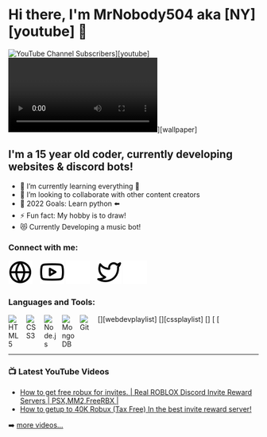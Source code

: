 # Hi there, I'm MrNobody504 aka [NY][youtube] 👋 

![YouTube Channel Subscribers](https://img.shields.io/youtube/channel/subscribers/UCDCHcqyeQgJ-jVSd6VJkbCw?logo=youtube&logoColor=red&style=for-the-badge)][youtube]
![WP](https://i.imgur.com/rq6jOaB.mp4)][wallpaper]

## I'm a 15 year old coder, currently developing websites & discord bots!


- 🌱 I’m currently learning everything 🤣
- 👯 I’m looking to collaborate with other content creators
- 🥅 2022 Goals: Learn python ⬅️
- ⚡ Fun fact: My hobby is to draw!
- 😻 Currently Developing a music bot!

### Connect with me:

[![website](./img/globe-light.svg)](https://bio.helloimnobody.repl.co/)
&nbsp;&nbsp;
[![website](./img/youtube-light.svg)](https://www.youtube.com/channel/UCtbVis-gZiAbEA_JmNwN6Ng#gh-light-mode-only)
[![website](./img/youtube-dark.svg)](https://www.youtube.com/channel/UCtbVis-gZiAbEA_JmNwN6Ng#gh-dark-mode-only)
&nbsp;&nbsp;
[![website](./img/twitter-light.svg)](https://twitter.com/N0B0DY504#gh-light-mode-only)
[![website](./img/twitter-dark.svg)](https://twitter.com/N0B0DY504#gh-dark-mode-only)

### Languages and Tools:


[<img align="left" alt="HTML5" width="26px" src="https://cdn.jsdelivr.net/gh/devicons/devicon/icons/html5/html5-original.svg" style="padding-right:10px;" />][webdevplaylist]
[<img align="left" alt="CSS3" width="26px" src="https://cdn.jsdelivr.net/gh/devicons/devicon/icons/css3/css3-original.svg" style="padding-right:10px;" />][cssplaylist]
[<img align="left" alt="Node.js" width="26px" src="https://cdn.jsdelivr.net/gh/devicons/devicon/icons/nodejs/nodejs-original.svg" style="padding-right:10px;" />]
[<img align="left" alt="MongoDB" width="26px" src="https://cdn.jsdelivr.net/gh/devicons/devicon/icons/mongodb/mongodb-original.svg" style="padding-right:10px;" />
[<img align="left" alt="Git" width="26px" src="https://cdn.jsdelivr.net/gh/devicons/devicon/icons/git/git-original.svg" style="padding-right:10px;" />

<br />
<br />

---

### 📺 Latest YouTube Videos

<!-- YOUTUBE:START -->
- [How to get free robux for invites. | Real ROBLOX Discord Invite Reward Servers | PSX,MM2,FreeRBX |](https://www.youtube.com/watch?v=Kg5e4Xj87iY&t=11s)
- [How to getup to 40K Robux (Tax Free) In the best invite reward server!](https://www.youtube.com/watch?v=xTYFkcEU9GA)
<!-- YOUTUBE:END -->

➡️ [more videos...](https://youtube.com/nobodyakany)

